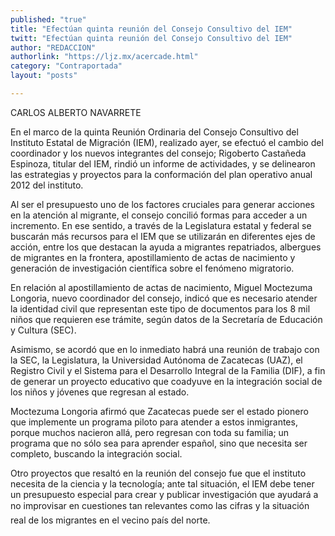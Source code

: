 ```yaml
---
published: "true"
title: "Efectúan quinta reunión del Consejo Consultivo del IEM"
twitt: "Efectúan quinta reunión del Consejo Consultivo del IEM"
author: "REDACCION"
authorlink: "https://ljz.mx/acercade.html"
category: "Contraportada"
layout: "posts"

---
```



  CARLOS ALBERTO NAVARRETE



  En el marco de la quinta Reunión Ordinaria del Consejo Consultivo del Instituto Estatal de Migración (IEM), realizado ayer, se efectuó el cambio del coordinador y los nuevos integrantes del consejo; Rigoberto Castañeda Espinoza, titular del IEM, rindió un informe de actividades, y se delinearon las estrategias y proyectos para la conformación del plan operativo anual 2012 del instituto.



  Al ser el presupuesto uno de los factores cruciales para generar acciones en la atención al migrante, el consejo concilió formas para acceder a un incremento. En ese sentido, a través de la Legislatura estatal y federal se buscarán más recursos para el IEM que se utilizarán en diferentes ejes de acción, entre los que destacan la ayuda a migrantes repatriados, albergues de migrantes en la frontera, apostillamiento de actas de nacimiento y generación de investigación científica sobre el fenómeno migratorio.



  En relación al apostillamiento de actas de nacimiento, Miguel Moctezuma Longoria, nuevo coordinador del consejo, indicó que es necesario atender la identidad civil que representan este tipo de documentos para los 8 mil niños que requieren ese trámite, según datos de la Secretaría de Educación y Cultura (SEC).



  Asimismo, se acordó que en lo inmediato habrá una reunión de trabajo con la SEC, la Legislatura, la Universidad Autónoma de Zacatecas (UAZ), el Registro Civil y el Sistema para el Desarrollo Integral de la Familia (DIF), a fin de generar un proyecto educativo que coadyuve en la integración social de los niños y jóvenes que regresan al estado.



  Moctezuma Longoria afirmó que Zacatecas puede ser el estado pionero que implemente un programa piloto para atender a estos inmigrantes, porque muchos nacieron allá, pero regresan con toda su familia; un programa que no sólo sea para aprender español, sino que necesita ser completo, buscando la integración social.



  Otro proyectos que resaltó en la reunión del consejo fue que el instituto necesita de la ciencia y la tecnología; ante tal situación, el IEM debe tener un presupuesto especial para crear y publicar investigación que ayudará a no improvisar en cuestiones tan relevantes como las cifras y la situación real de los migrantes en el vecino país del norte.


